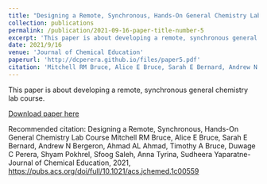 ```yaml
---
title: "Designing a Remote, Synchronous, Hands-On General Chemistry Lab Course"
collection: publications
permalink: /publication/2021-09-16-paper-title-number-5
excerpt: 'This paper is about developing a remote, synchronous general chemistry lab course.'
date: 2021/9/16
venue: 'Journal of Chemical Education'
paperurl: 'http://dcperera.github.io/files/paper5.pdf'
citation: 'Mitchell RM Bruce, Alice E Bruce, Sarah E Bernard, Andrew N Bergeron, Ahmad AL Ahmad, Timothy A Bruce, Duwage C Perera, Shyam Pokhrel, Sfoog Saleh, Anna Tyrina, Sudheera Yaparatne. (2021). &quot;Designing a Remote, Synchronous, Hands-On General Chemistry Lab Course.&quot; <i>Journal of Chemical Education</i>.'
---
```

This paper is about developing a remote, synchronous general chemistry lab course.

[Download paper here](https://pubs.acs.org/doi/full/10.1021/acs.jchemed.1c00559)

Recommended citation: Designing a Remote, Synchronous, Hands-On General Chemistry Lab Course
Mitchell RM Bruce, Alice E Bruce, Sarah E Bernard, Andrew N Bergeron, Ahmad AL Ahmad, Timothy A Bruce, Duwage C Perera, Shyam Pokhrel, Sfoog Saleh, Anna Tyrina, Sudheera Yaparatne- Journal of Chemical Education, 2021, https://pubs.acs.org/doi/full/10.1021/acs.jchemed.1c00559
